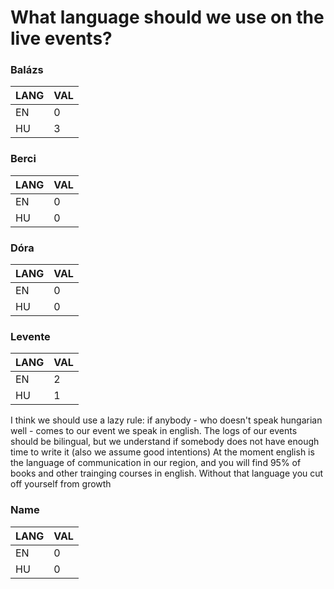 # What language should we use on the live events?

### Balázs
| LANG  | VAL  | 
|---|---|
|EN   | 0  | 
|HU   | 3  | 

### Berci
| LANG  | VAL  | 
|---|---|
|EN   | 0  | 
|HU   | 0  | 

### Dóra
| LANG  | VAL  | 
|---|---|
|EN   | 0  | 
|HU   | 0  | 


### Levente
| LANG  | VAL  | 
|---|---|
|EN   | 2  | 
|HU   | 1  | 

I think we should use a lazy rule: if anybody - who doesn't speak hungarian well - comes to our event we speak in english.
The logs of our events should be bilingual, but we understand if somebody does not have enough time to write it (also we assume good intentions)
At the moment english is the language of communication in our region, and you will find 95% of books and other trainging courses in english. Without that language you cut off yourself from growth 


### Name
| LANG  | VAL  | 
|---|---|
|EN   | 0  | 
|HU   | 0  | 
